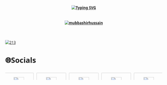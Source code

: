 <svg fill="none" viewBox="0 0 600 300" width="600" height="300" xmlns="http://www.w3.org/2000/svg">
        
  <foreignObject width="100%" height="100%">
          
<style>
        body {
            font-family: system-ui, -apple-system, BlinkMacSystemFont, 'Segoe UI', Roboto, Oxygen, Ubuntu, Cantarell, 'Open Sans', 'Helvetica Neue', sans-serif;
        }
        .Icon-ul {
            display: flex;
            /* flex-wrap: wrap; */
            align-items: center;
            justify-content: center;
            list-style: none;
            overflow-x: scroll;
            padding: 10px 0;
            gap: 10px;
        }
       .Icon-ul a{
            color:#fff ;
            text-decoration: wavy;
        }
        .Icon-ul::-webkit-scrollbar-track {
            background-color:#0d1117;
        }
        .Icon-ul::-webkit-scrollbar {
            height: 7px;
            background-color: #F5F5F5;
        }
        .Icon-ul::-webkit-scrollbar-thumb {
            border-radius: 10px;
            background-color: #172030;
        }
        .Icon-li {
            height: 70px;
            min-width: 60px;
            border: 2px solid #8a8a8a39;
            padding: 15px;
            color: #fffff99;
            margin:0;
            display: flex;
            flex-direction: column;
            align-items: center;
            gap: 5px;
            border-radius: 3px;
            overflow: hidden;
            & img{
                height:40px;
                width:40px;
            }
            & span{
                font-size: 15px;
                font-weight: 550;
                text-align: center;
                text-overflow: ellipsis;
                white-space: nowrap;
                overflow: hidden;
                width: 80px;
            }
        }
</style>


<div align="center">

__[![Typing SVG](https://readme-typing-svg.demolab.com?font=Fira+Sans&weight=600&size=32&pause=0&color=fff&center=true&multiline=true&repeat=false&random=false&width=750&height=150&lines=Hi++%F0%9F%91%8B%F0%9F%8F%BB+I'm+Mubbashir+M.Hussain+;A+passionate+frontend+developer+from+pakistan;I+am+Learning+MEAR+Stack+Development)]()__
</div>

#

<!-- <h3 align="center"> 🏆 GitHub Trophies 🏆</h3> -->



__[<p align="center"><img src="https://github-trophies.vercel.app/?username=mubbashirhussain&theme=juicyfresh&no-frame=true&no-bg=true&margin-w=4" alt="mubbashirhussain" /></p>]()__


```
```
``                              ``

[![213](https://visitcount.itsvg.in/api?id=mubbashirhussain&icon=2&color=4)]()

# 🌐Socials

<div align='center'>
</div>
<p align="left">

<ul class="Icon-ul">
        <a href="https://vercel.app">
            <li class="Icon-li">
                <img src="https://cdn.simpleicons.org/facebook/fff" alt="facebook">
                <span>Facebook</span>
            </li>
        </a>       
         <a href="https://vercel.app">
        <li class="Icon-li">
            <img src="https://cdn.simpleicons.org/Instagram/fff" alt="Instagram">
            <span>Instagram</span>
        </li>
        </a>
        <a href="https://vercel.app">
        <li class="Icon-li">
            <img src="https://cdn.simpleicons.org/Youtube/fff" alt="Youtube">
            <span>Youtube</span>
        </li>
        </a>
        <a href="https://vercel.app">
        <li class="Icon-li">
            <img src="https://cdn.simpleicons.org/x/fff" alt="x">
            <span>X / Twitter</span>
        </li>
        </a>
        <a href="https://vercel.app">
        <li class="Icon-li">
            <img src="https://cdn.simpleicons.org/Linkedin/fff" alt="Linkedin">
            <span>Linkedin</span>
        </li>       
         </a>
        <a href="https://vercel.app">
        <li class="Icon-li">
            <img src="https://cdn.simpleicons.org/Tiktok/fff" alt="Tiktok">
            <span>Tiktok</span>
        </li>
        </a>
        <a href="https://vercel.app">
            <li class="Icon-li">
                <img src="https://cdn.simpleicons.org/codepen/fff" alt="codepen">
                <span>codepen</span>
            </li>
        </a>
</ul>

```
```


# 👨🏻‍💻Technology
```js 
Frontend :   
```

 <ul class="Icon-ul" style="justify-content:start;">
        <li class="Icon-li">
            <img src="https://cdn.simpleicons.org/Html5/fff" alt="Html 5">
            <span>Html 5</span>
        </li>
        <li class="Icon-li">
            <img src="https://cdn.simpleicons.org/CSS3/fff" alt="Css 3">
            <span>CSS3</span>
        </li>
        <li class="Icon-li">
            <img src="https://cdn.simpleicons.org/JavaScript/fff" alt="javascript">
            <span>JavaScript</span>
        </li>
        <li class="Icon-li">
            <img src="https://cdn.simpleicons.org/TypeScript/fff" alt="TypeScript">
            <span>TypeScript</span>
        </li>
        <li class="Icon-li">
            <img src="https://cdn.simpleicons.org/React/fff" alt="React">
            <span>React</span>
        </li>
        <li class="Icon-li">
            <img src="https://cdn.simpleicons.org/ReactRouter/fff" alt="ReactRouter">
            <span>React Router</span>
        </li>
        <li class="Icon-li">
            <img src="https://cdn.simpleicons.org/Redux/fff" alt="Redux">
            <span>Redux</span>
        </li>
        <li class="Icon-li">
            <img src="https://cdn.simpleicons.org/Next.js/fff" alt="Next.js">
            <span>Next.js</span>
        </li>
        <li class="Icon-li">
            <img src="https://cdn.simpleicons.org/electron/fff" alt="electron">
            <span>electron</span>
        </li>
        <li class="Icon-li">
            <img src="https://cdn.simpleicons.org/three.js/fff" alt="threejs">
            <span>Three js</span>
        </li>
        <li class="Icon-li">
            <img src="https://cdn.simpleicons.org/BootStrap/fff" alt="BootStrap">
            <span>BootStrap</span>
        </li>
        <li class="Icon-li">
            <img src="https://cdn.simpleicons.org/Tailwindcss/fff" alt="Tailwindcss">
            <span>Tailwindcss</span>
        </li>
        <li class="Icon-li">
            <img src="https://cdn.simpleicons.org/JQuery/fff" alt="JQuery">
            <span>JQuery</span>
        </li>
        <li class="Icon-li">
            <img src="https://cdn.simpleicons.org/Mui/fff" alt="Mui">
            <span>Mui</span>
        </li>
        <li class="Icon-li">
            <img src="https://cdn.simpleicons.org/AntDesign/fff" alt="AntDesign">
            <span>AntDesign</span>
        </li>
        <li class="Icon-li">
            <img src="https://cdn.simpleicons.org/MarkDown/fff" alt="MarkDown">
            <span>MarkDown</span>
        </li>
        <li class="Icon-li">
            <img src="https://cdn.simpleicons.org/Chakraui/fff" alt="Chakraui">
            <span>Chakra Ui</span>
        </li>
        <li class="Icon-li">
            <img src="https://cdn.simpleicons.org/greensock/fff" alt="greensock">
            <span>Green sock</span>
        </li>
        <li class="Icon-li">
            <img src="https://cdn.simpleicons.org/Chart.js/fff" alt="Chart.js">
            <span>Chart js</span>
        </li>
        <li class="Icon-li">
            <img src="https://cdn.simpleicons.org/npm/fff" alt="npm">
            <span>npm</span>
        </li>
</ul>

```js
 Backend : 
```

 <ul class="Icon-ul">
        <li class="Icon-li">
            <img src="https://cdn.simpleicons.org/Node.js/fff" alt="Node.js">
            <span>Node.js</span>
        </li>
        <li class="Icon-li">
            <img src="https://cdn.simpleicons.org/express/fff" alt="express">
            <span>express</span>
        </li>
        <li class="Icon-li">
            <img src="https://cdn.simpleicons.org/Firebase/fff" alt="Firebase">
            <span>Firebase</span>
        </li>
        <li class="Icon-li">
            <img src="https://cdn.simpleicons.org/mongodb/fff" alt="mongodb">
            <span>mongodb</span>
        </li>
        <li class="Icon-li">
            <img src="https://cdn.simpleicons.org/socket.io/fff" alt="socket.io">
            <span>socket.io</span>
        </li>
</ul>

```js
Others :
```
 <ul class="Icon-ul">
        <li class="Icon-li">
            <img src="https://cdn.simpleicons.org/AdobeIllustrator/fff" alt="AdobeIllustrator">
            <span>Illustrator</span>
        </li>
        <li class="Icon-li">
            <img src="https://cdn.simpleicons.org/AdobePhotoshop/fff" alt="AdobePhotoshop">
            <span>Photoshop</span>
        </li>
        <li class="Icon-li">
            <img src="https://cdn.simpleicons.org/Postman/fff" alt="Postman">
            <span>Postman</span>
        </li>
        <li class="Icon-li">
            <img src="https://cdn.simpleicons.org/Blender/fff" alt="Blender">
            <span>Blender</span>
        </li>
        <li class="Icon-li">
            <img src="https://cdn.simpleicons.org/Figma/fff" alt="Figma">
            <span>Figma</span>
        </li>
</ul>

---

```
```


# 📈 GitHub Stats 
<div align="center">

| streakes                                                                                                      |
| ------------------------------------------------------------------------------------------------------------- |
| [![](https://github-readme-streak-stats.herokuapp.com/?user=mubbashirhussain&theme=buefy&hide_border=true)]() |

| Github Stats                                                                                                                                  | Top Langs                                                                                                                  |
| --------------------------------------------------------------------------------------------------------------------------------------------- | -------------------------------------------------------------------------------------------------------------------------- |
| [![Top Langs](https://github-readme-stats.vercel.app/api?username=mubbashirhussain&rank_icon=github&theme=buefy&include_all_commits=fasle)]() | [![Top Langs](https://github-readme-stats.vercel.app/api/top-langs/?username=mubbashirhussain&layout=donut&theme=buefy)]() |

</div>

<!-- ```
⠀⠀⠀⠀⠀⠀⠀⠀⠀⠀⠀⢀⣴⡀⠀⡀⠀⠀⠀⠀⠀⠀⠀⠀⠀⠀⠀⠀⠀⠀⠀⠀⠀⠀⠀⠀⠀⠀⠀⠀⠀⠀
⠀⠀⠀⠀⠀⠀⠀⣀⡤⣴⠞⠛⢒⡷⠾⣽⡀⠀⠀⠀⠀⠀⠀⠀⠀⠀⠀⠀⠀⠀⠀⠀⠀⠀⠀⠀⠀⠀⠀⠀⠀⠀
⠀⠀⠀⠀⠀⡠⠊⠁⡴⠁⠀⢠⠎⠀⠀⠈⠙⢦⡄⠀⠀⠀⠀⠀⠀⠀⠀⠀⠀⠀⠀⠀⠀⠀⠀⠀⠀⠀⠀⠀⠀⠀
⠀⠀⠀⠀⡞⠀⠀⠈⠀⠀⠀⠀⠀⢀⣀⡀⠀⠀⠹⣆⠀⠀⠀⠀⠀⠀⠀⠀⠀⠀⠀⠀⠀⠀⠀⠀⠀⠀⠀⠀⠀⠀
⠀⠀⠀⡼⠀⠀⠀⠀⠀⠀⠀⠀⠀⠉⠉⡀⠀⠀⠲⢹⡄⠀⠀⠀⠀⠀⠀⠀⠀⠀⠀⠀⠀⠀⠀⠀⠀⠀⠀⠀⠀⠀
⠀⠀⠀⡇⠀⠀⠀⠀⠀⠀⠀⠀⠀⠀⢼⣷⠀⣶⠄⠀⡇⠀⠀⠀⠀⠀⠀⠀⠀⠀⠀⠀⠀⠀⠀⠀⠀⠀⠀⠀⠀⠀
⠀⠀⠀⣇⠀⠀⠀⠀⠀⠀⠀⠀⠀⠀⠈⠁⠈⠋⠀⢠⡇⠀⠀⠀⠀⠀⠀⠀⠀⠀⠀⠀⠀⠀⠀⠀⠀⠀⠀⠀⠀⠀
⠀⠀⠀⠹⡄⠀⠀⠀⠀⠀⢀⡀⠀⠀⠀⠀⠀⠀⢀⡞⠀⠀⠀⠀⠀⠀⠀⠀⠀⠀⠀⠀⠀⠀⠀⠀⠀⠀⠀⠀⠀⠀
⠀⠀⠀⠀⠙⢦⡀⠀⠀⠀⠀⠑⠦⠤⠤⠤⠔⣺⠞⠀⠀⠀⠀⠀⠀⠀⠀⠀⠀⠀⠀⠀⠀⠀⠀⠀⠀⠀⠀⠀⠀⠀
⠀⠀⠀⠀⠀⠀⣹⠳⠤⣀⣀⣀⣀⣀⣠⠴⠊⠁⠀⠀⠀⠀⠀⠀⠀⠀⠀⠀⠀⠀⠀⠀⠀⠀⠀⠀⠀⠀⠀⠀⠀⠀
⠀⠀⠀⠀⠀⣴⠷⡄⠀⠀⠀⠀⠀⠀⠀⠀⠀⠀⠀⠀⠀⠀⢀⣀⠀⠀⠀⠀⠀⠀⠀⠀⠀⠀⠀⠀⠀⠀⠀⠀⠀⠀
⠀⠀⠀⣠⠎⣸⠀⠘⣦⠀⠀⠀⠀⠀⢐⠒⠀⠀⠀⠀⠀⠀⢸⡦⠄⠀⠀⠀⠀⠀⠀⠀⠀⠀⠀⠀⠀⠀⠀⠀⢀⡀
⠀⢀⠜⠁⠀⡇⠀⠀⠈⢳⡀⠀⠀⠀⣘⡉⠃⠀⠀⠀⠀⣠⣾⢳⠀⠀⠀⠀⢀⣀⣀⡤⣤⣤⣤⣶⠶⠾⠿⠟⢹⡟
⣠⠏⠀⠀⣸⣀⣀⣀⠤⠤⠿⣖⠚⠉⢹⢻⠀⠀⠀⣠⠞⠁⣿⣼⠀⠀⣸⣿⣽⣿⠶⠟⠛⣭⡶⠆⠀⠀⠀⠀⡿⠀
⠛⠚⠉⠉⢹⠉⠀⠀⠀⠀⠀⠈⠳⣄⢸⣼⢀⡤⠚⠁⠀⠀⣿⣧⠀⢠⢧⡇⠀⠀⠀⠀⠀⠀⠀⠀⠀⠀⠀⣸⠃⠀
⠀⠀⠀⠀⡟⠀⠀⠀⠀⠀⠀⠀⠀⠉⠳⠵⠏⠀⠀⠀⠀⠀⠉⠉⢀⢟⣾⠏⠀⠀⠀⠀⠀⠀⠀⠀⠀⠀⢠⠃⠀⠀
⠀⠀⠀⠀⡇⠀⠀⠀⠀⠀⠀⠀⠀⠀⠀⠀⠀⠀⢀⣀⣠⠤⠴⠒⡟⡟⡜⠀⠀⠀⠀⠀⠀⠀⠀⠀⠀⢀⠏⠀⠀⠀
⠀⠀⠀⠀⡇⠀⠀⠀⠀⠀⠀⣀⣀⡤⠤⠖⠒⢉⣉⣥⠤⠒⣻⣿⣾⡽⠀⠀⠀⠀⠀⠀⠀⠀⠀⠀⢠⡞⠀⠀⠀⠀
⠀⠀⣀⣀⠧⠤⠔⠒⠒⠉⠉⢡⣤⠖⠒⠊⠉⢁⣀⠭⣿⣿⣿⢳⠿⠁⠀⠀⠀⠀⠀⠀⣀⣠⣤⣴⠟⠁⠀⠀⠀⠀
⠈⠉⠀⠀⠀⠀⠀⠀⠀⠀⠀⠘⠻⢿⣶⣤⣛⡿⣟⣛⣿⢶⠇⠎⠀⠀⠀⣀⣤⣴⣶⠯⠟⠛⠉⠀⠀⠀⠀⠀⠀⠀
⠀⠀⠀⠀⠀⠀⠀⠀⠀⠀⠀⠀⠀⠀⠀⠉⠛⠻⠿⣿⣿⣯⣦⣤⣶⠾⠟⠛⠉⠁⠀⠀⠀⠀⠀⠀⠀⠀⠀⠀⠀⠀
⠀⠀⠀⠀⠀⠀⠀⠀⠀⠀⠀⠀⠀⠀⠀⠀⠀⠀⠀⠀⠉⠛⠋⠉⠀⠀⠀⠀⠀⠀⠀⠀⠀⠀⠀⠀⠀⠀⠀⠀⠀⠀
``` -->
```js

Contribution : 🟩🟩🟩 🐉

```


  </foreignObject>
</svg>
